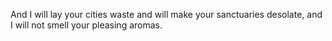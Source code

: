 And I will lay your cities waste and will make your sanctuaries desolate, and I will not smell your pleasing aromas.
